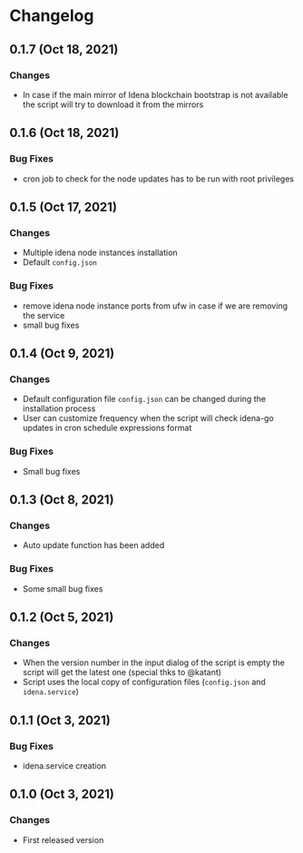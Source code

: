 # Changelog

## 0.1.7 (Oct 18, 2021)

### Changes

- In case if the main mirror of Idena blockchain bootstrap is not available the script will try to download it from the mirrors 

## 0.1.6 (Oct 18, 2021)

### Bug Fixes

- cron job to check for the node updates has to be run with root privileges

## 0.1.5 (Oct 17, 2021)

### Changes

- Multiple idena node instances installation
- Default `config.json`

### Bug Fixes

- remove idena node instance ports from ufw in case if we are removing the service
- small bug fixes

## 0.1.4 (Oct 9, 2021)

### Changes

- Default configuration file `config.json` can be changed during the installation process
- User can customize frequency when the script will check idena-go updates in cron schedule expressions format

### Bug Fixes

- Small bug fixes

## 0.1.3 (Oct 8, 2021)

### Changes

- Auto update function has been added

### Bug Fixes

- Some small bug fixes

## 0.1.2 (Oct 5, 2021)

### Changes

- When the version number in the input dialog of the script is empty the script will get the latest one (special thks to @katant)
- Script uses the local copy of configuration files (`config.json` and `idena.service`)  

## 0.1.1 (Oct 3, 2021)

### Bug Fixes

- idena.service creation

## 0.1.0 (Oct 3, 2021)

### Changes

- First released version
